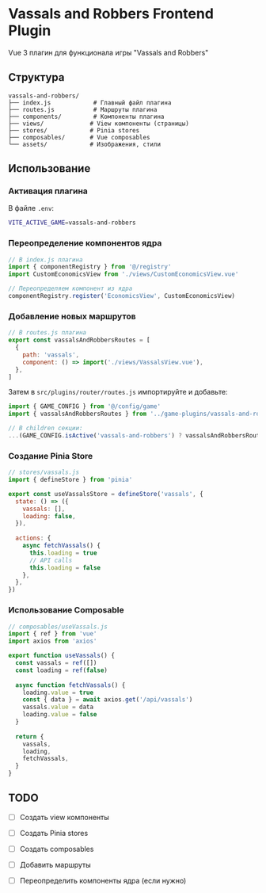 <!-- EXAMPLE: Это шаблонный файл для создания своего плагина -->
# Vassals and Robbers Frontend Plugin

Vue 3 плагин для функционала игры "Vassals and Robbers"

## Структура

```
vassals-and-robbers/
├── index.js            # Главный файл плагина
├── routes.js           # Маршруты плагина
├── components/         # Компоненты плагина
├── views/             # View компоненты (страницы)
├── stores/            # Pinia stores
├── composables/       # Vue composables
└── assets/            # Изображения, стили
```

## Использование

### Активация плагина

В файле `.env`:

```bash
VITE_ACTIVE_GAME=vassals-and-robbers
```

### Переопределение компонентов ядра

```javascript
// В index.js плагина
import { componentRegistry } from '@/registry'
import CustomEconomicsView from './views/CustomEconomicsView.vue'

// Переопределяем компонент из ядра
componentRegistry.register('EconomicsView', CustomEconomicsView)
```

### Добавление новых маршрутов

```javascript
// В routes.js плагина
export const vassalsAndRobbersRoutes = [
  {
    path: 'vassals',
    component: () => import('./views/VassalsView.vue'),
  },
]
```

Затем в `src/plugins/router/routes.js` импортируйте и добавьте:

```javascript
import { GAME_CONFIG } from '@/config/game'
import { vassalsAndRobbersRoutes } from '../game-plugins/vassals-and-robbers/routes'

// В children секции:
...(GAME_CONFIG.isActive('vassals-and-robbers') ? vassalsAndRobbersRoutes : []),
```

### Создание Pinia Store

```javascript
// stores/vassals.js
import { defineStore } from 'pinia'

export const useVassalsStore = defineStore('vassals', {
  state: () => ({
    vassals: [],
    loading: false,
  }),
  
  actions: {
    async fetchVassals() {
      this.loading = true
      // API calls
      this.loading = false
    },
  },
})
```

### Использование Composable

```javascript
// composables/useVassals.js
import { ref } from 'vue'
import axios from 'axios'

export function useVassals() {
  const vassals = ref([])
  const loading = ref(false)
  
  async function fetchVassals() {
    loading.value = true
    const { data } = await axios.get('/api/vassals')
    vassals.value = data
    loading.value = false
  }
  
  return {
    vassals,
    loading,
    fetchVassals,
  }
}
```

## TODO

- [ ] Создать view компоненты
- [ ] Создать Pinia stores
- [ ] Создать composables
- [ ] Добавить маршруты
- [ ] Переопределить компоненты ядра (если нужно)

